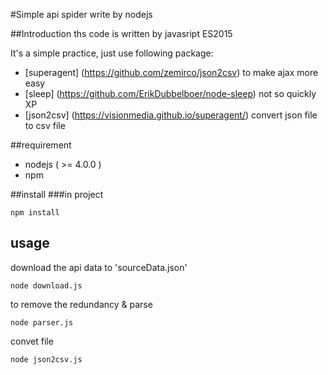 #Simple api spider write by nodejs

##Introduction
ths code is written by javasript ES2015

It's a simple practice, just use following package:

* [superagent] (https://github.com/zemirco/json2csv) to make ajax more easy 
* [sleep] (https://github.com/ErikDubbelboer/node-sleep) not so quickly XP
* [json2csv] (https://visionmedia.github.io/superagent/) convert json file to csv file

##requirement
* nodejs ( >= 4.0.0 )
* npm

##install
###in project
```shell
npm install 
```

## usage 
download the api data to 'sourceData.json' 

```shell
node download.js
```

to remove the redundancy & parse 
```shell
node parser.js
```

convet file
```shell
node json2csv.js
```

